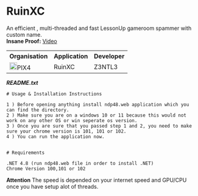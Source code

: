 # RuinXC
An efficient , multi-threaded and fast LessonUp gameroom spammer with custom name.<br>
**Insane Proof:** <a href="https://www.youtube.com/watch?v=pC_o_FI4B-k">Video</a>

<table><tr><th>Organisation</th><th>Application</th><th>Developer</th></tr><tr><td><img src="https://media.discordapp.net/attachments/956310840464773200/968964843333877830/logopix4.png" width="20">PIX4</td><td>RuinXC</td><td>Z3NTL3</td></tr></table>

***README.txt***
```
# Usage & Installation Instructions

1 ) Before opening anything install ndp48.web application which you can find the directory.
2 ) Make sure you are on a windows 10 or 11 because this would not work on any other OS or win seperate os version.
3 ) Once you are sure that you passed step 1 and 2, you need to make sure your chrome version is 101, 101 or 102.
4 ) You can run the application now.


# Requirements

.NET 4.8 (run ndp48.web file in order to install .NET)
Chrome Version 100,101 or 102
```

**Attention**
The speed is depended on your internet speed and GPU/CPU once you have setup alot of threads.
